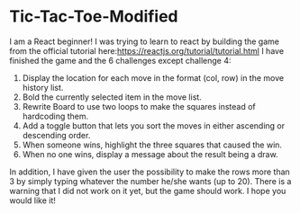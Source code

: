 # Tic-Tac-Toe-Modified
I am a React beginner! 
I was trying to learn to react by building the game from the official tutorial here:https://reactjs.org/tutorial/tutorial.html
I have finished the game and the 6 challenges except challenge 4:
1. Display the location for each move in the format (col, row) in the move history list.
2. Bold the currently selected item in the move list.
3. Rewrite Board to use two loops to make the squares instead of hardcoding them.
4. Add a toggle button that lets you sort the moves in either ascending or descending order.
5. When someone wins, highlight the three squares that caused the win.
6. When no one wins, display a message about the result being a draw.

In addition, I have given the user the possibility to make the rows more than 3 by simply typing whatever the number he/she wants (up to 20). 
There is a warning that I did not work on it yet, but the game should work. I hope you would like it!
